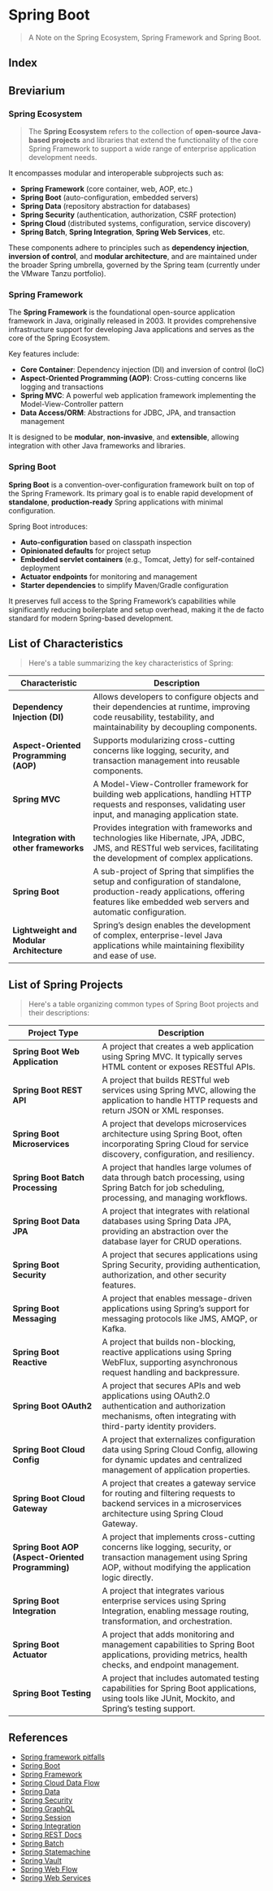 # Spring Boot

> A Note on the Spring Ecosystem, Spring Framework and Spring Boot.
> 

## Index

## Breviarium

### Spring Ecosystem

> The **Spring Ecosystem** refers to the collection of **open-source Java-based projects** and libraries that extend the functionality of the core Spring Framework to support a wide range of enterprise application development needs.
> 

It encompasses modular and interoperable subprojects such as:

- **Spring Framework** (core container, web, AOP, etc.)
- **Spring Boot** (auto-configuration, embedded servers)
- **Spring Data** (repository abstraction for databases)
- **Spring Security** (authentication, authorization, CSRF protection)
- **Spring Cloud** (distributed systems, configuration, service discovery)
- **Spring Batch**, **Spring Integration**, **Spring Web Services**, etc.

These components adhere to principles such as **dependency injection**, **inversion of control**, and **modular architecture**, and are maintained under the broader Spring umbrella, governed by the Spring team (currently under the VMware Tanzu portfolio).

### Spring Framework

The **Spring Framework** is the foundational open-source application framework in Java, originally released in 2003. It provides comprehensive infrastructure support for developing Java applications and serves as the core of the Spring Ecosystem.

Key features include:

- **Core Container**: Dependency injection (DI) and inversion of control (IoC)
- **Aspect-Oriented Programming (AOP)**: Cross-cutting concerns like logging and transactions
- **Spring MVC**: A powerful web application framework implementing the Model-View-Controller pattern
- **Data Access/ORM**: Abstractions for JDBC, JPA, and transaction management

It is designed to be **modular**, **non-invasive**, and **extensible**, allowing integration with other Java frameworks and libraries.

### Spring Boot

**Spring Boot** is a convention-over-configuration framework built on top of the Spring Framework. Its primary goal is to enable rapid development of **standalone**, **production-ready** Spring applications with minimal configuration.

Spring Boot introduces:

- **Auto-configuration** based on classpath inspection
- **Opinionated defaults** for project setup
- **Embedded servlet containers** (e.g., Tomcat, Jetty) for self-contained deployment
- **Actuator endpoints** for monitoring and management
- **Starter dependencies** to simplify Maven/Gradle configuration

It preserves full access to the Spring Framework’s capabilities while significantly reducing boilerplate and setup overhead, making it the de facto standard for modern Spring-based development.

## List of Characteristics

> Here's a table summarizing the key characteristics of Spring:
> 

| **Characteristic** | **Description** |
| --- | --- |
| **Dependency Injection (DI)** | Allows developers to configure objects and their dependencies at runtime, improving code reusability, testability, and maintainability by decoupling components. |
| **Aspect-Oriented Programming (AOP)** | Supports modularizing cross-cutting concerns like logging, security, and transaction management into reusable components. |
| **Spring MVC** | A Model-View-Controller framework for building web applications, handling HTTP requests and responses, validating user input, and managing application state. |
| **Integration with other frameworks** | Provides integration with frameworks and technologies like Hibernate, JPA, JDBC, JMS, and RESTful web services, facilitating the development of complex applications. |
| **Spring Boot** | A sub-project of Spring that simplifies the setup and configuration of standalone, production-ready applications, offering features like embedded web servers and automatic configuration. |
| **Lightweight and Modular Architecture** | Spring’s design enables the development of complex, enterprise-level Java applications while maintaining flexibility and ease of use. |

## List of Spring Projects

> Here's a table organizing common types of Spring Boot projects and their descriptions:
> 

| **Project Type** | **Description** |
| --- | --- |
| **Spring Boot Web Application** | A project that creates a web application using Spring MVC. It typically serves HTML content or exposes RESTful APIs. |
| **Spring Boot REST API** | A project that builds RESTful web services using Spring MVC, allowing the application to handle HTTP requests and return JSON or XML responses. |
| **Spring Boot Microservices** | A project that develops microservices architecture using Spring Boot, often incorporating Spring Cloud for service discovery, configuration, and resiliency. |
| **Spring Boot Batch Processing** | A project that handles large volumes of data through batch processing, using Spring Batch for job scheduling, processing, and managing workflows. |
| **Spring Boot Data JPA** | A project that integrates with relational databases using Spring Data JPA, providing an abstraction over the database layer for CRUD operations. |
| **Spring Boot Security** | A project that secures applications using Spring Security, providing authentication, authorization, and other security features. |
| **Spring Boot Messaging** | A project that enables message-driven applications using Spring’s support for messaging protocols like JMS, AMQP, or Kafka. |
| **Spring Boot Reactive** | A project that builds non-blocking, reactive applications using Spring WebFlux, supporting asynchronous request handling and backpressure. |
| **Spring Boot OAuth2** | A project that secures APIs and web applications using OAuth2.0 authentication and authorization mechanisms, often integrating with third-party identity providers. |
| **Spring Boot Cloud Config** | A project that externalizes configuration data using Spring Cloud Config, allowing for dynamic updates and centralized management of application properties. |
| **Spring Boot Cloud Gateway** | A project that creates a gateway service for routing and filtering requests to backend services in a microservices architecture using Spring Cloud Gateway. |
| **Spring Boot AOP (Aspect-Oriented Programming)** | A project that implements cross-cutting concerns like logging, security, or transaction management using Spring AOP, without modifying the application logic directly. |
| **Spring Boot Integration** | A project that integrates various enterprise services using Spring Integration, enabling message routing, transformation, and orchestration. |
| **Spring Boot Actuator** | A project that adds monitoring and management capabilities to Spring Boot applications, providing metrics, health checks, and endpoint management. |
| **Spring Boot Testing** | A project that includes automated testing capabilities for Spring Boot applications, using tools like JUnit, Mockito, and Spring’s testing support. |

## References

- [Spring framework pitfalls](https://www.sonarsource.com/blog/spring-framework-pitfalls/)
- [Spring Boot](https://spring.io/projects/spring-boot)
- [Spring Framework](https://spring.io/projects/spring-framework)
- [Spring Cloud Data Flow](https://spring.io/projects/spring-cloud-dataflow)
- [Spring Data](https://spring.io/projects/spring-data)
- [Spring Security](https://spring.io/projects/spring-security)
- [Spring GraphQL](https://spring.io/projects/spring-graphql)
- [Spring Session](https://spring.io/projects/spring-session)
- [Spring Integration](https://spring.io/projects/spring-integration)
- [Spring REST Docs](https://spring.io/projects/spring-restdocs)
- [Spring Batch](https://spring.io/projects/spring-batch)
- [Spring Statemachine](https://spring.io/projects/spring-statemachine)
- [Spring Vault](https://spring.io/projects/spring-vault)
- [Spring Web Flow](https://spring.io/projects/spring-webflow)
- [Spring Web Services](https://spring.io/projects/spring-ws)